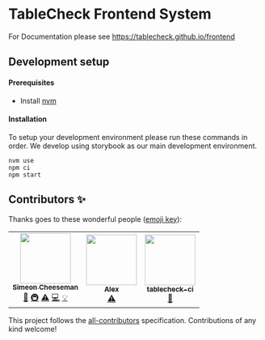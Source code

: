 # TableCheck Frontend System

For Documentation please see https://tablecheck.github.io/frontend

## Development setup

#### Prerequisites

- Install [nvm](https://github.com/nvm-sh/nvm)

#### Installation

To setup your development environment please run these commands in order. We develop using storybook as our main development environment.

```shell
nvm use
npm ci
npm start
```

## Contributors ✨

Thanks goes to these wonderful people ([emoji key](https://allcontributors.org/docs/en/emoji-key)):

<!-- ALL-CONTRIBUTORS-LIST:START - Do not remove or modify this section -->
<!-- prettier-ignore-start -->
<!-- markdownlint-disable -->
<table>
  <tr>
    <td align="center"><a href="https://github.com/SimeonC"><img src="https://avatars.githubusercontent.com/u/1085899?v=4?s=100" width="100px;" alt=""/><br /><sub><b>Simeon Cheeseman</b></sub></a><br /><a href="https://github.com/tablecheck/@tablecheck/frontend/commits?author=SimeonC" title="Documentation">📖</a> <a href="#infra-SimeonC" title="Infrastructure (Hosting, Build-Tools, etc)">🚇</a> <a href="https://github.com/tablecheck/@tablecheck/frontend/commits?author=SimeonC" title="Tests">⚠️</a> <a href="https://github.com/tablecheck/@tablecheck/frontend/commits?author=SimeonC" title="Code">💻</a> <a href="#example-SimeonC" title="Examples">💡</a></td>
    <td align="center"><a href="https://github.com/SashaShostyr"><img src="https://avatars.githubusercontent.com/u/19342294?v=4?s=100" width="100px;" alt=""/><br /><sub><b>Alex</b></sub></a><br /><a href="https://github.com/tablecheck/@tablecheck/frontend/commits?author=SashaShostyr" title="Tests">⚠️</a></td>
    <td align="center"><a href="https://github.com/tablecheck-ci"><img src="https://avatars.githubusercontent.com/u/54097918?v=4?s=100" width="100px;" alt=""/><br /><sub><b>tablecheck-ci</b></sub></a><br /><a href="https://github.com/tablecheck/@tablecheck/frontend/commits?author=tablecheck-ci" title="Documentation">📖</a></td>
  </tr>
</table>

<!-- markdownlint-restore -->
<!-- prettier-ignore-end -->

<!-- ALL-CONTRIBUTORS-LIST:END -->

This project follows the [all-contributors](https://github.com/all-contributors/all-contributors) specification. Contributions of any kind welcome!
